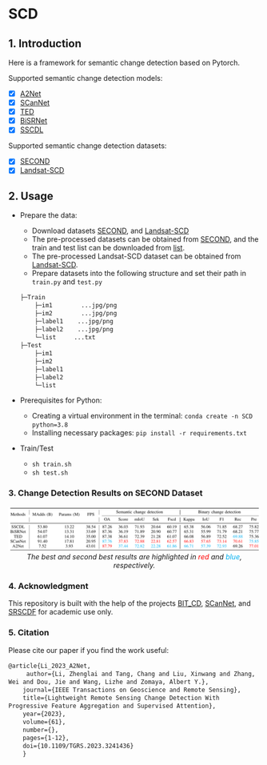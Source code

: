 # SCD

## 1. Introduction
Here is a framework for semantic change detection based on Pytorch.

Supported semantic change detection models:
- [x] [A2Net](https://ieeexplore.ieee.org/abstract/document/10034814)
- [x] [SCanNet](https://arxiv.org/abs/2212.05245)
- [x] [TED](https://arxiv.org/abs/2212.05245)
- [x] [BiSRNet](https://ieeexplore.ieee.org/document/9721305)
- [x] [SSCDL](https://ieeexplore.ieee.org/document/9721305)

Supported semantic change detection datasets:
- [x] [SECOND](https://ieeexplore.ieee.org/abstract/document/9555824)
- [x] [Landsat-SCD](https://figshare.com/articles/figure/Landsat-SCD_dataset_zip/19946135/1)

## 2. Usage
+ Prepare the data:
    - Download datasets [SECOND](https://ieeexplore.ieee.org/abstract/document/9555824), and [Landsat-SCD](https://figshare.com/articles/figure/Landsat-SCD_dataset_zip/19946135/1)
    - The pre-processed datasets can be obtained from [SECOND](http://www.captain-whu.com/PROJECT/SCD/), and the train and test list can be  downloaded from [list](https://github.com/ggsDing/Bi-SRNet/tree/main/datasets).
    - The pre-processed Landsat-SCD dataset can be obtained from [Landsat-SCD](https://drive.google.com/file/d/11CkLhakNtfaBH78SGTHxcXKNsBM524H5/view).
    - Prepare datasets into the following structure and set their path in `train.py` and `test.py`
    ```
    ├─Train
        ├─im1        ...jpg/png
        ├─im2        ...jpg/png
        ├─label1    ...jpg/png
        ├─label2    ...jpg/png
        └─list     ...txt
    ├─Test
        ├─im1        
        ├─im2        
        ├─label1    
        ├─label2   
        └─list     
    ```

+ Prerequisites for Python:
    - Creating a virtual environment in the terminal: `conda create -n SCD python=3.8`
    - Installing necessary packages: `pip install -r requirements.txt`

+ Train/Test
    - `sh train.sh`
    - `sh test.sh`

### 3. Change Detection Results on SECOND Dataset
<p align="center">
    <img src="assest/benchmark_results.png"/> <br />
    <em> 
    The best and second best results are highlighted in <font color="#FF0000">red</font> and <font color="#00B0F0">blue</font>, respectively.
    </em>
</p>

### 4. Acknowledgment
This repository is built with the help of the projects [BIT_CD](https://github.com/justchenhao/BIT_CD), 
[SCanNet](https://github.com/ggsDing/SCanNet), 
and [SRSCDF](https://github.com/walking-shadow/Simple-Remote-Sensing-Change-Detection-Framework) for academic use only.

### 5. Citation

Please cite our paper if you find the work useful:

    @article{Li_2023_A2Net,
         author={Li, Zhenglai and Tang, Chang and Liu, Xinwang and Zhang, Wei and Dou, Jie and Wang, Lizhe and Zomaya, Albert Y.},
        journal={IEEE Transactions on Geoscience and Remote Sensing}, 
        title={Lightweight Remote Sensing Change Detection With Progressive Feature Aggregation and Supervised Attention}, 
        year={2023},
        volume={61},
        number={},
        pages={1-12},
        doi={10.1109/TGRS.2023.3241436}
        }